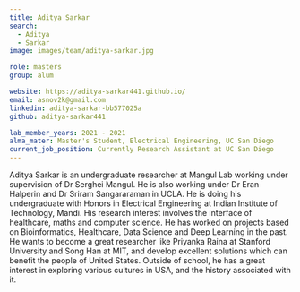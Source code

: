 ```yaml
---
title: Aditya Sarkar
search:
  - Aditya
  - Sarkar
image: images/team/aditya-sarkar.jpg

role: masters
group: alum

website: https://aditya-sarkar441.github.io/
email: asnov2k@gmail.com
linkedin: aditya-sarkar-bb577025a
github: aditya-sarkar441

lab_member_years: 2021 - 2021
alma_mater: Master's Student, Electrical Engineering, UC San Diego
current_job_position: Currently Research Assistant at UC San Diego
---
```


Aditya Sarkar is an undergraduate researcher at Mangul Lab working under supervision of Dr Serghei Mangul. He is also working under Dr Eran Halperin and Dr Sriram Sangararaman in UCLA. He is doing his undergraduate with Honors in Electrical Engineering at Indian Institute of Technology, Mandi. His research interest involves the interface of healthcare, maths and computer science. He has worked on projects based on Bioinformatics, Healthcare, Data Science and Deep Learning in the past. He wants to become a great researcher like Priyanka Raina at Stanford University and Song Han at MIT, and develop excellent solutions which can benefit the people of United States. Outside of school, he has a great interest in exploring various cultures in USA, and the history associated with it.    


